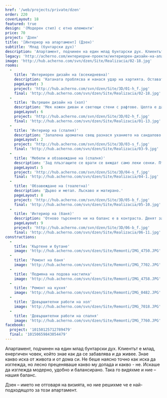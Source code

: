 ```yaml
---
href: '/web/projects/private/dzen'
order: 220
coverLayout: 18
featured: true
design: '(Модерен стил) с етно елементи'
price: 70
project: 'Дзен'
title: '[Интериор на апартамент] (Дзен)'
subtitle: 'Млад (бунтарски дух)'
description: 'Апартамент, подчинен на един млад бунтарски дух. Клиентът е млад, енергичен човек, който знае как да се забавлява и да живее. Знае какво иска от живота и от дома си.'
legacy: 'http://acherno.com/интериорни-проекти/интериорен-дизайн-на-апартаменти/дзен/интериор.html'
image: 'http://hub.acherno.com/svn/dzen/Site/Realizacia/02-18.jpg'
rooms:
  -
    title: 'Интериорен дизайн на (всекидневна)'
    description: 'Катаната проблясва и нанася удар на хартията. Остават резки по тапета. Съчетание от светъл гланц и дървесен декор. Метални столове с остри, неправилни форми, които сякаш всеки момент ще излетят.'
    pageLayout: 3
    project: 'http://hub.acherno.com/svn/dzen/Site/3D/01-h_f.jpg'
    final: 'http://hub.acherno.com/svn/dzen/Site/Realizacia/02-18.jpg'
  -
    title: 'Вътрешен дизайн на (хол)'
    description: 'Мек кожен диван и светещи стени с рафтове. Целта е да се отпуснеш, докато слушаш любимата си музика от огромните колони. Баланс между напрежение и релакс. Между меко и остро и светло и тъмно.'
    pageLayout: 6
    project: 'http://hub.acherno.com/svn/dzen/Site/3D/02-h_f.jpg'
    final: 'http://hub.acherno.com/svn/dzen/Site/Realizacia/01-13.jpg'
  -
    title: 'Интериор на (спалня)'
    description: 'Запалена ароматна свещ разнася уханието на сандалово дърво и мускус. Свещи проблясват пред величествения Вишну. Някой седи на мекия килим и възглавниците на земята, свири на китара и от време на време отпива от чашата вино, оставена на ниската дървена маса.'
    pageLayout: 2
    project: 'http://hub.acherno.com/svn/dzen/Site/3D/03-s_f.jpg'
    final: 'http://hub.acherno.com/svn/dzen/Site/Realizacia/03-9.jpg'
  -
    title: 'Мебели и обзавеждане на (спалня)'
    description: 'Зад плъзгащите се врати се виждат само леки сенки. Птиците политат, а лампата продължава да хвърля разпиляната си светлина по тавана.'
    pageLayout: 5
    project: 'http://hub.acherno.com/svn/dzen/Site/3D/04-s_f.jpg'
    final: 'http://hub.acherno.com/svn/dzen/Site/Realizacia/04-1.jpg'
  -
    title: 'Обзавеждане на (тоалетна)'
    description: 'Дърво и метал. Лъскаво и матирано.'
    pageLayout: 8
    project: 'http://hub.acherno.com/svn/dzen/Site/3D/05-b_f.jpg'
    final: 'http://hub.acherno.com/svn/dzen/Site/Realizacia/05-10.jpg'
  -
    title: 'Интериор на (баня)'
    description: 'Отново търсенето ни на баланс е в контраста. Денят започва с контрастен душ от топло и студено.'
    pageLayout: 9
    project: 'http://hub.acherno.com/svn/dzen/Site/3D/06-b_f.jpg'
    final: 'http://hub.acherno.com/svn/dzen/Site/Realizacia/06-11.jpg'
constructions:
  - 
    title: 'Къртене и бутане'
    image: 'http://hub.acherno.com/svn/dzen/Site/Remonti/IMG_4750.JPG'
  - 
    title: 'Ремонт на баня'
    image: 'http://hub.acherno.com/svn/dzen/Site/Remonti/IMG_7702.JPG'
  - 
    title: 'Подмяна на подова настилка'
    image: 'http://hub.acherno.com/svn/dzen/Site/Remonti/IMG_4758.JPG'
  - 
    title: 'Ремонт на кухня'
    image: 'http://hub.acherno.com/svn/dzen/Site/Remonti/IMG_0482.JPG'
  - 
    title: 'Довършителни работи на хол'
    image: 'http://hub.acherno.com/svn/dzen/Site/Remonti/IMG_7018.JPG'
  - 
    title: 'Довършителни работи на спалня'
    image: 'http://hub.acherno.com/svn/dzen/Site/Remonti/IMG_7760.JPG'
facebook:
  project: '10150125712789479'
  final: '10150659843054479'
---
```

Апартамент, подчинен на един млад бунтарски дух. Клиентът е млад, енергичен човек, който знае как да се забавлява и да живее. Знае какво иска от живота и от дома си. Не беше наясно точно как иска да изглежда, но лесно преценяваше какво му допада и какво - не. Искаше да изглежда модерно, удобно и балансирано. Така го видяхме и ние – нашия баланс. 

Дзен – името не отговаря на визията, но ние решихме че е най-подходящото за този апартамент.

